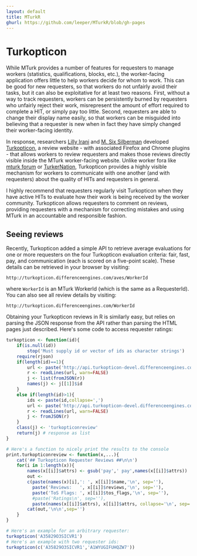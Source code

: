 ```yaml
---
layout: default
title: MTurkR
ghurl: https://github.com/leeper/MTurkR/blob/gh-pages
---
```


# Turkopticon #

While MTurk provides a number of features for requesters to manage workers (statistics, qualifications, blocks, etc.), the worker-facing application offers little to help workers decide for whom to work. This can be good for new requesters, so that workers do not unfairly avoid their tasks, but it can also be exploitative for at least two reasons. First, without a way to track requesters, workers can be persistently burned by requesters who unfairly reject their work, misrepresent the amount of effort required to complete a HIT, or simply pay too little. Second, requesters are able to change their display name easily, so that workers can be misguided into believing that a requester is new when in fact they have simply changed their worker-facing identity.

In response, researchers [Lilly Irani](https://quote.ucsd.edu/lirani/) and [M. Six Silberman](http://wtf.tw/) developed [Turkopticon](http://turkopticon.differenceengines.com/), a review website - with associated Firefox and Chrome plugins - that allows workers to review requesters and makes those reviews directly visible inside the MTurk worker-facing website. Unlike worker fora like [mturk forum](http://mturkforum.com/) or [TurkerNation](http://www.turkernation.com/), Turkopticon provides a highly visible mechanism for workers to communicate with one another (and with requesters) about the quality of HITs and requesters in general.

I highly recommend that requesters regularly visit Turkopticon when they have active HITs to evaluate how their work is being received by the worker community. Turkopticon allows requesters to comment on reviews, providing requesters with a mechanism for correcting mistakes and using MTurk in an accountable and responsible fashion.

## Seeing reviews ##

Recently, Turkopticon added a simple API to retrieve average evaluations for one or more requesters on the four Turkopticon evaluation criteria: fair, fast, pay, and communication (each is scored on a five-point scale). These details can be retrieved in your browser by visiting:

```
http://turkopticon.differenceengines.com/aves/WorkerId
```

where `WorkerId` is an MTurk WorkerId (which is the same as a RequesterId). You can also see all review details by visiting:

```
http://turkopticon.differenceengines.com/WorkerId
```

Obtaining your Turkopticon reviews in R is similarly easy, but relies on parsing the JSON response from the API rather than parsing the HTML pages just described. Here's some code to access requester ratings:

```r
turkopticon <- function(id){
    if(is.null(id))
        stop('Must supply id or vector of ids as character strings')
    require(rjson)
    if(length(id)==1){
        url <- paste('http://api.turkopticon-devel.differenceengines.com/attrs.php?id',id,sep='=')
        r <- readLines(url, warn=FALSE)
        j <- list(fromJSON(r))
        names(j) <- j[[1]]$id
    }
    else if(length(id)>1){
        ids <- paste(id,collapse=',')
        url <- paste('http://api.turkopticon-devel.differenceengines.com/multi-attrs.php?ids',ids,sep='=')
        r <- readLines(url, warn=FALSE)
        j <- fromJSON(r)
    }
    class(j) <- 'turkopticonreview'
    return(j) # response as list
}

# Here's a function to nicely print the results to the console
print.turkopticonreview <- function(x,...){
    cat('## Turkopticon Requester Reviews ##\n\n')
    for(i in 1:length(x)){
        names(x[[i]]$attrs) <- gsub('pay',' pay',names(x[[i]]$attrs))
        out <-
        c(paste(names(x)[i],': ', x[[i]]$name,'\n', sep=''),
          paste('Reviews:   ', x[[i]]$reviews,'\n', sep=''),
          paste('ToS Flags: ', x[[i]]$tos_flags,'\n', sep=''),
          #paste('Ratings\n', sep=''),
          paste(names(x[[i]]$attrs), x[[i]]$attrs, collapse='\n', sep=':      '))
        cat(out,'\n\n',sep='')
    }
}

# Here's an example for an arbitrary requester:
turkopticon('A35829O3SICVR1')
# Here's an example with two requester ids:
turkopticon(c('A35829O3SICVR1','A1WYUGIFUHQZW7'))
```
